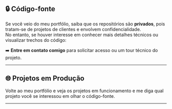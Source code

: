 ## 🔒 Código-fonte

Se você veio do meu portfólio, saiba que os repositórios são **privados**, pois tratam-se de projetos de clientes e envolvem confidencialidade.  
No entanto, se houver interesse em conhecer mais detalhes técnicos ou visualizar trechos do código:

➡️ **Entre em contato comigo** para solicitar acesso ou um tour técnico do projeto.  

---

## 🌐 Projetos em Produção

Volte ao meu portfólio e veja os projetos em funcionamento e me diga qual projeto você se interessou em olhar o código-fonte.

---
